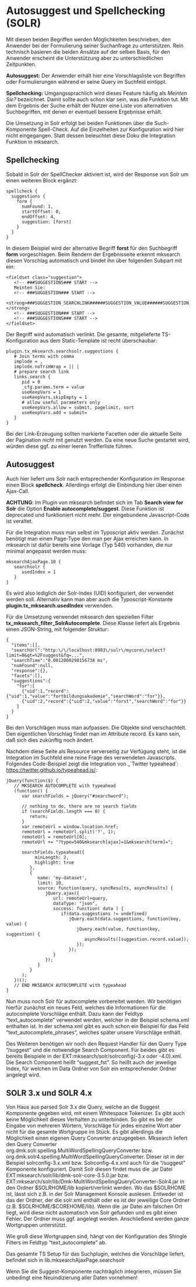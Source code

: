 Autosuggest und Spellchecking (SOLR)
====================================

Mit diesen beiden Begriffen werden Möglichkeiten beschrieben, den Anwender bei der Formulierung seiner Suchanfrage zu unterstützen. Rein technisch basieren die beiden Ansätze auf der selben Basis, für den Anwender erscheint die Unterstützung aber zu unterschiedlichen Zeitpunkten.

**Autosuggest:** Der Anwender erhält hier eine Vorschlagsliste von Begriffen oder Formulierungen während er seine Query im Suchfeld eintippt.

**Spellchecking:** Umgangssprachlich wird dieses Feature häufig als *Meinten Sie?* bezeichnet. Damit sollte auch schon klar sein, was die Funktion tut. Mit dem Ergebnis der Suche erhält der Nutzer eine Liste von alternativen Suchbegriffen, mit denen er eventuell bessere Ergebnisse erhält.

Die Umsetzung in Solr erfolgt bei beiden Funktionen über die Such-Komponente Spell-Check. Auf die Einzelheiten zur Konfiguration wird hier nicht eingegangen. Statt dessen beleuchtet diese Doku die Integration Funktion in mksearch.

Spellchecking
-------------

Sobald in Solr der SpellChecker aktiviert ist, wird der Response von Solr um einen weiteren Block ergänzt:

~~~~ {.sourceCode .js}
spellcheck {
  suggestions {
    form {
      numFound: 1,
      startOffset: 0,
      endOffset: 4,
      suggestion: [forst]
    }
  }
}
~~~~

In diesem Beispiel wird der alternative Begriff **forst** für den Suchbegriff **form** vorgeschlagen. Beim Rendern der Ergebnisseite erkennt mksearch diesen Vorschlag automatisch und bindet ihn über folgenden Subpart mit ein:

~~~~ {.sourceCode .html}
<fieldset class="suggestion">
   <!-- ###SUGGESTIONS### START -->
   Meinten Sie:
   <!-- ###SUGGESTION### START -->
   <strong>###SUGGESTION_SEARCHLINK######SUGGESTION_VALUE######SUGGESTION_SEARCHLINK###</strong>
   <!-- ###SUGGESTION### START -->
   <!-- ###SUGGESTIONS### START -->
</fieldset>
~~~~

Der Begriff wird automatisch verlinkt. Die gesamte, mitgelieferte TS-Konfiguration aus dem Static-Template ist recht überschaubar:

~~~~ {.sourceCode .ts}
plugin.tx_mksearch.searchsolr.suggestions {
   # Join terms with comma
   implode = ,
   implode.noTrimWrap = || |
   # prepare search link
   links.search {
      pid = 0
      _cfg.params.term = value
      useKeepVars = 1
      useKeepVars.skipEmpty = 1
      # allow useful parameters only
      useKeepVars.allow = submit, pagelimit, sort
      useKeepVars.add = submit=
   }
}
~~~~

Bei der Link-Erzeugung sollten markierte Facetten oder die aktuelle Seite der Pagination nicht mit genutzt werden. Da eine neue Suche gestartet wird, würden diese ggf. zu einer leeren Trefferliste führen.

Autosuggest
-----------

Auch hier liefert uns Solr nach entsprechender Konfiguration im Response einen Block **spellcheck**. Allerdings erfolgt die Einbindung hier über einen Ajax-Call.

**ACHTUNG**: Im Plugin von mksearch befindet sich im Tab **Search view for Solr** die Option **Enable autocomplete/suggest**. Diese Funktion ist deprecated und funktioniert nicht mehr. Der eingebundene Javascript-Code ist veraltet.

Für die Integration muss man selbst im Typoscript aktiv werden. Zunächst benötigt man einen Page-Type den man per Ajax erreichen kann. In mksearch ist dafür bereits eine Vorlage (Typ 540) vorhanden, die nur minimal angepasst werden muss:

~~~~ {.sourceCode .ts}
mksearchAjaxPage.10 {
   searchsolr {
      usedIndex = 1
   }
}
~~~~

Es wird also lediglich der Solr-Index (UID) konfiguriert, der verwendet werden soll. Alternativ kann man aber auch die Typoscript-Konstante **plugin.tx\_mksearch.usedIndex** verwenden.

Für die Umsetzung verwendet mksearch den speziellen Filter **tx\_mksearch\_filter\_SolrAutocomplete**. Diese Klasse liefert als Ergebnis einen JSON-String, mit folgender Struktur:

~~~~ {.sourceCode .js}
{
  "items":[],
  "searchUrl":"http:\/\/localhost:8983\/solr\/mycore\/select?limit=0&qt=%2Fsuggest&fq=...",
  "searchTime":"0.0012860298156738 ms",
  "numFound":null,
  "response":{},
  "facets":[],
  "suggestions":{
    "for":[
      {"uid":1,"record":{"uid":1,"value":"fortbildungsakademie","searchWord":"for"}},
      {"uid":2,"record":{"uid":2,"value":"forst","searchWord":"for"}}
    ]
  }
}
~~~~

Bei den Vorschlägen muss man aufpassen. Die Objekte sind verschachtelt. Den eigentlichen Vorschlag findet man im Attribute record. Es kann sein, daß sich dies zukünftig noch ändert.

Nachdem diese Seite als Resource serverseitig zur Verfügung steht, ist die Integration im Suchfeld eine reine Frage des verwendeten Javascripts. Folgendes Code-Beispiel zeigt die Integration von \_\`Twitter typeahead\`: <https://twitter.github.io/typeahead.js/>:

~~~~ {.sourceCode .js}
jQuery(function($) {
   // MKSEARCH AUTOCOMPLETE with typeahead
   (function() {
      var searchFields = jQuery("#searchword");

      // nothing to do, there are no search fields
      if (searchFields.length === 0) {
         return;
      }
      var remoteUrl = window.location.href;
      remoteUrl = remoteUrl.split('?', 1);
      remoteUrl = remoteUrl[0];
      remoteUrl += "?type=540&mksearch[ajax]=1&mksearch[term]=";

      searchFields.typeahead({
           minLength: 2,
           highlight: true
         },
         {
            name: 'my-dataset',
            limit: 10,
            source: function(query, syncResults, asyncResults) {
               jQuery.ajax({
                  url: remoteUrl+query,
                  dataType: "json",
                  success: function( data ) {
                     if(data.suggestions != undefined)
                        jQuery.each(data.suggestions, function(key, value) {
                           jQuery.each(value, function(key, suggestion) {
                              asyncResults([suggestion.record.value]);
                           });
                        });
                  }
               });
            }
         }
      );
   })();
   // END MKSEARCH AUTOCOMPLETE with typeahead
}
~~~~

Nun muss noch Solr für autocomplete vorbereitet werden. Wir benötigen hierfür zunächst ein neues Feld, welches die Informationen für die autocomplete Vorschläge enthält. Dazu kann der Feldtyp “text\_autocomplete” verwendet werden, welcher in der Beispiel schema.xml enthalten ist. In der schema.xml gibt es auch schon ein Beispiel für das Feld “text\_autocomplete\_phrases”, welches später unsere Vorschläge enthält.

Des Weiteren benötigen wir noch den Request Handler für den Query Type “/suggest” und die notwendige Search Component. Für beides gibt es bereits Beispiele in der EXT:mksearch/solr/solrconfig(-3.x oder -4.0).xml. Die Search Component heißt “suggest\_fst”. So heißt auch der jeweilige Index, für welchen im Data Ordner von Solr ein entsprechender Ordner angelegt wird.

SOLR 3.x und SOLR 4.x
---------------------

Von Haus aus parsed Solr 3.x die Query, welche an die Suggest Komponente gegeben wird, mit einem Whitespace Tokenizer. Es gibt auch keine Möglichkeit dieses Verhalten zu unterbinden. So gibt es bei der Eingabe von mehreren Wörtern, Vorschläge für jedes einzelne Wort aber nicht für die gesamte Wortgruppe im Stück. Es gibt allerdings die Möglichkeit einen eigenen Query Converter anzugegeben. Mksearch liefert den Query Converter org.dmk.solr.spelling.MultiWordSpellingQueryConverter bzw. org.dmk.solr4.spelling.MultiWordSpellingQueryConverter. Dieser ist in der Beispiel solrconfig-3.x.xml bzw. Solrconfig-4.x.xml auch für die “/suggest” Komponente konfiguriert. Damit Solr diesen findet muss die .jar Datei EXT:mksearch/solr/lib/dmk-solr-core-3.5.0.jar bzw. EXT:mksearch/solr/lib/Dmk-MultiWordSpellingQueryConverter-Solr4.jar in den Ordner \$SOLRHOME/lib kopiert/verlinkt werden. Wo das \$SOLRHOME ist, lässt sich z.B. in der Solr Management Konsole auslesen. Entweder ist das der Ordner, der die solr.xml enthält oder es ist der jeweilige Core Ordner (z.B. \$SOLRHOME/\$COREHOME/lib). Wenn die .jar Datei am falschen Ort liegt, wird diese nicht automatisch von Solr gefunden und es gibt einen Fehler. Der Ordner muss ggf. angelegt werden. Anschließend werden ganze Wortgruppen unterstützt.

Wie groß diese Wortgruppen sind, hängt von der Konfiguration des Shingle Filters im Feldtyp “text\_autocomplete” ab.

Das gesamte TS Setup für das Suchplugin, welches die Vorschläge liefert, befindet sich in lib.mksearchAjaxPage.searchsolr

Wenn Sie die Suggest-Komponente nachträglich integrieren, müssen Sie unbedingt eine Neuindizierung aller Daten vornehmen!

